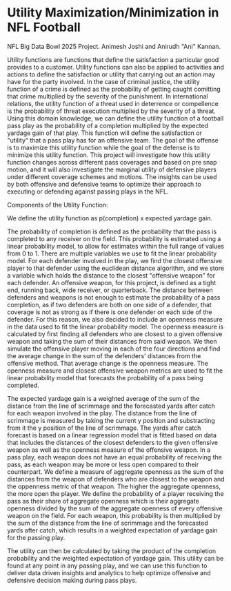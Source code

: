 # Utility Maximization/Minimization in NFL Football

NFL Big Data Bowl 2025 Project. Animesh Joshi and Anirudh "Ani" Kannan.

Utility functions are functions that define the satisfaction a particular good provides to a customer. Utility functions can also be applied to activities and actions to define the satisfaction or utility that carrying out an action may have for the party involved. In the case of criminal justice, the utility function of a crime is defined as the probability of getting caught comitting that crime multiplied by the severity of the punishment. In international relations, the utility function of a threat used in deterrence or compellence is the probability of threat execution multiplied by the severity of a threat. Using this domain knowledge, we can define the utility function of a football pass play as the probability of a completion multiplied by the expected yardage gain of that play. This function will define the satisfaction or "utility" that a pass play has for an offensive team. The goal of the offense is to maximize this utility function while the goal of the defense is to minimize this utility function. This project will investigate how this utility function changes across different pass coverages and based on pre snap motion, and it will also investigate the marginal utility of defensive players under different coverage schemes and motions. The insights can be used by both offensive and defensive teams to optimize their approach to executing or defending against passing plays in the NFL.

Components of the Utility Function:

We define the utility function as p(completion) x expected yardage gain.

The probability of completion is defined as the probability that the pass is completed to any receiver on the field. This probability is estimated using a linear probability model, to allow for estimates within the full range of values from 0 to 1. There are multiple variables we use to fit the linear probability model. For each defender involved in the play, we find the closest offensive player to that defender using the euclidean distance algorithm, and we store a variable which holds the distance to the closest "offensive weapon" for each defender. An offensive weapon, for this project, is defined as a tight end, running back, wide receiver, or quarterback. The distance between defenders and weapons is not enough to estimate the probability of a pass completion, as if two defenders are both on one side of a defender, that coverage is not as strong as if there is one defender on each side of the defender. For this reason, we also decided to include an openness measure in the data used to fit the linear probability model. The openness measure is calculated by first finding all defenders who are closest to a given offensive weapon and taking the sum of their distances from said weapon. We then simulate the offensive player moving in each of the four directions and find the average change in the sum of the defenders' distances from the offensive method. That average change is the openness measure. The openness measure and closest offensive weapon metrics are used to fit the linear probability model that forecasts the probability of a pass being completed.

The expected yardage gain is a weighted average of the sum of the distance from the line of scrimmage and the forecasted yards after catch for each weapon involved in the play. The distance from the line of scrimmage is measured by taking the current y position and substracting from it the y position of the line of scrimmage. The yards after catch forecast is based on a linear regression model that is fitted based on data that includes the distances of the closest defenders to the given offensive weapon as well as the openness measure of the offensive weapon. In a pass play, each weapon does not have an equal probability of receiving the pass, as each weapon may be more or less open compared to their counterpart. We define a measure of aggregate openness as the sum of the distances from the weapon of defenders who are closest to the weapon and the oppenness metric of that weapon. The higher the aggregate openness, the more open the player. We define the probability of a player receiving the pass as their share of aggregate openness which is their aggregate openness divided by the sum of the aggregate openness of every offensive weapon on the field. For each weapon, this probability is then multiplied by the sum of the distance from the line of scrimmage and the forecasted yards after catch, which results in a weighted expectation of yardage gain for the passing play. 

The utility can then be calculated by taking the product of the completion probability and the weighted expectation of yardage gain. This utility can be found at any point in any passing play, and we can use this function to deliver data driven insights and analytics to help optimize offensive and defensive decision making during pass plays.
